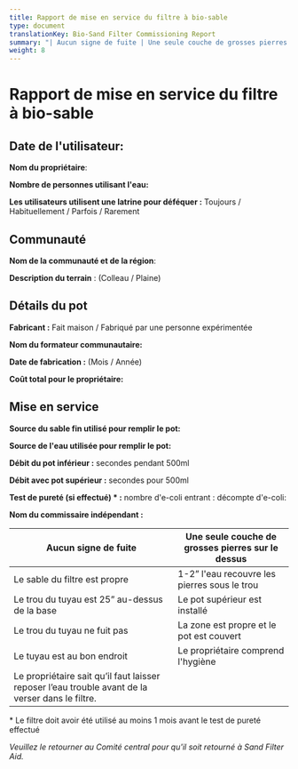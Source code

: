 ```yaml
---
title: Rapport de mise en service du filtre à bio-sable
type: document
translationKey: Bio-Sand Filter Commissioning Report
summary: "| Aucun signe de fuite | Une seule couche de grosses pierres sur le dessus |"
weight: 8
---
```

# Rapport de mise en service du filtre à bio-sable

## Date de l'utilisateur:

**Nom du propriétaire**:

**Nombre de personnes utilisant l'eau:**

**Les utilisateurs utilisent une latrine pour déféquer :** Toujours / Habituellement / Parfois / Rarement

## Communauté

**Nom de la communauté et de la région**:

**Description du terrain** : (Colleau / Plaine)

## Détails du pot

**Fabricant :** Fait maison / Fabriqué par une personne expérimentée

**Nom du formateur communautaire:**

**Date de fabrication :** (Mois / Année)

**Coût total pour le propriétaire:**

## Mise en service

**Source du sable fin utilisé pour remplir le pot:**

**Source de l'eau utilisée pour remplir le pot:**

**Débit du pot inférieur :** secondes pendant 500ml

**Débit avec pot supérieur :** secondes pour 500ml

**Test de pureté (si effectué) \* :** nombre d'e-coli entrant : décompte d'e-coli:

**Nom du commissaire indépendant :**

| Aucun signe de fuite | Une seule couche de grosses pierres sur le dessus |
|------------------------------------------------------------------------|-------------------------------------|
| Le sable du filtre est propre                                                   | 1-2” l'eau recouvre les pierres sous le trou |
| Le trou du tuyau est 25” au-dessus de la base | Le pot supérieur est installé                |
| Le trou du tuyau ne fuit pas | La zone est propre et le pot est couvert    |
| Le tuyau est au bon endroit | Le propriétaire comprend l'hygiène           |
| Le propriétaire sait qu’il faut laisser reposer l’eau trouble avant de la verser dans le filtre. |                                     |

\* Le filtre doit avoir été utilisé au moins 1 mois avant le test de pureté effectué

*Veuillez le retourner au Comité central pour qu'il soit retourné à Sand Filter Aid.*

